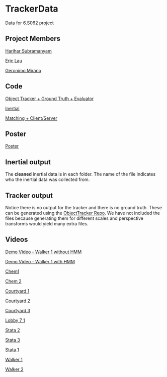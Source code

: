 # TrackerData
Data for 6.S062 project

## Project Members
[Harihar Subramanyam](https://github.com/hariharsubramanyam/)

[Eric Lau](https://github.com/a80)

[Geronimo Mirano](https://github.com/geronm)

## Code
[Object Tracker + Ground Truth + Evaluator](https://github.com/hariharsubramanyam/ObjectTracker)

[Inertial](https://bitbucket.org/geronm/motionprocessing/)

[Matching + Client/Server](https://bitbucket.org/ericlaubitbucket/6s062finalproject)


## Poster
[Poster](https://github.com/hariharsubramanyam/TrackerData/blob/master/Poster.pdf)

## Inertial output
The **cleaned** inertial data is in each folder. The name of the file indicates who the inertial data was collected from.

## Tracker output
Notice there is no output for the tracker and there is no ground truth. These can be generated using the [ObjectTracker Repo](https://github.com/hariharsubramanyam/ObjectTracker). We have not included the files because generating them for different scales and perspective transforms would yield many extra files.

## Videos
[Demo Video - Walker 1 without HMM](https://www.youtube.com/watch?v=xpYapyIJEPw&list=PLFIqHUP4pFcmnJPeBiSrUFxtCPGzVGleV&index=1)  

[Demo Video - Walker 1 with HMM](https://www.youtube.com/watch?v=5pEi4owgFUI&list=PLFIqHUP4pFcmnJPeBiSrUFxtCPGzVGleV&index=2)

[Chem1](https://youtu.be/Udk7YJRnn10)

[Chem 2](https://youtu.be/ve-GIy26XYM)

[Courtyard 1](https://youtu.be/Dpw7Vo7aC68)

[Courtyard 2](https://youtu.be/qC4Af6ba8Ns)

[Courtyard 3](https://youtu.be/Ofxjbkb28Ns)

[Lobby 7 1](https://youtu.be/pZX60MjFRO8)

[Stata 2](https://youtu.be/KpioBkLc0No)

[Stata 3](https://youtu.be/3UhKfJ0Wzlw)

[Stata 1](https://youtu.be/zauSJ2zwwK8)

[Walker 1](https://youtu.be/h7KifH5u3Ag)

[Walker 2](https://youtu.be/RobNPXkgszc)
